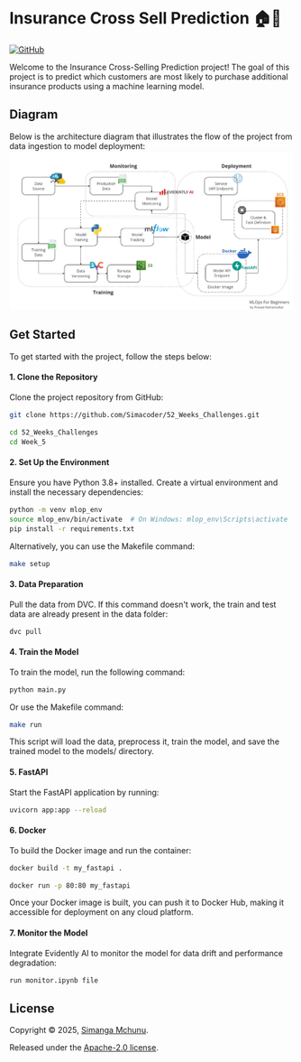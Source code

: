 # Insurance Cross Sell Prediction 🏠🏥
[![GitHub](https://img.shields.io/badge/GitHub-code-blue?style=flat&logo=github&logoColor=white&color=red)](https://github.com/Simacoder/52_Weeks_Challenges) 

Welcome to the Insurance Cross-Selling Prediction project! The goal of this project is to predict which customers are most likely to purchase additional insurance products using a machine learning model.


## Diagram
Below is the architecture diagram that illustrates the flow of the project from data ingestion to model deployment:
![Image](docs/mlops.jpg)

## Get Started
To get started with the project, follow the steps below:

#### 1. Clone the Repository
Clone the project repository from GitHub:
```bash
git clone https://github.com/Simacoder/52_Weeks_Challenges.git
```
```bash
cd 52_Weeks_Challenges
cd Week_5
```
#### 2. Set Up the Environment
Ensure you have Python 3.8+ installed. Create a virtual environment and install the necessary dependencies:
```bash
python -m venv mlop_env
source mlop_env/bin/activate  # On Windows: mlop_env\Scripts\activate
pip install -r requirements.txt
```
Alternatively, you can use the Makefile command:
```bash
make setup
```
#### 3. Data Preparation
Pull the data from DVC. If this command doesn't work, the train and test data are already present in the data folder:
```bash
dvc pull
```

#### 4. Train the Model
To train the model, run the following command:

```bash
python main.py 
```
Or use the Makefile command:

```bash
make run
```
This script will load the data, preprocess it, train the model, and save the trained model to the models/ directory.

#### 5. FastAPI
Start the FastAPI application by running:

```bash
uvicorn app:app --reload
```

#### 6. Docker
To build the Docker image and run the container:

```bash
docker build -t my_fastapi .
```
```bash
docker run -p 80:80 my_fastapi
```
Once your Docker image is built, you can push it to Docker Hub, making it accessible for deployment on any cloud platform.
#### 7. Monitor the Model
Integrate Evidently AI to monitor the model for data drift and performance degradation:

```bash
run monitor.ipynb file
```

## License

Copyright © 2025, [Simanga Mchunu](https://github.com/simacoder).

Released under the [Apache-2.0 license](LICENSE).